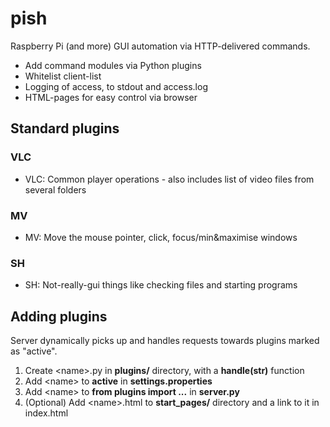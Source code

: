 # pish

Raspberry Pi (and more) GUI automation via HTTP-delivered commands.

- Add command modules via Python plugins
- Whitelist client-list
- Logging of access, to stdout and access.log
- HTML-pages for easy control via browser

## Standard plugins

### VLC

- VLC: Common player operations - also includes list of video files from several folders

### MV

- MV: Move the mouse pointer, click, focus/min&maximise windows

### SH

- SH: Not-really-gui things like checking files and starting programs

## Adding plugins

Server dynamically picks up and handles requests towards plugins marked as "active".

1. Create &lt;name>.py in **plugins/** directory, with a **handle(str)** function
2. Add &lt;name> to **active** in **settings.properties**
3. Add &lt;name> to **from plugins import ...** in **server.py**
4. (Optional) Add &lt;name>.html to **start_pages/** directory and a link to it in index.html
